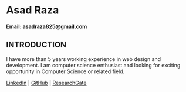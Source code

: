 <h1>Asad Raza</h1>
<b>Email: asadraza825@gmail.com</b> 
<h2>INTRODUCTION</h2> 
<p>I have more than 5 years working experience in web design and development. I am computer science enthusiast and looking for exciting opportunity in Computer Science or related field.</p>
<a href="https://www.linkedin.com/in/asadraza825/">LinkedIn</a> | <a href="https://github.com/asadraza825">GitHub</a> | <a href="https://www.researchgate.net/profile/Asad_Raza7">ResearchGate</a>
